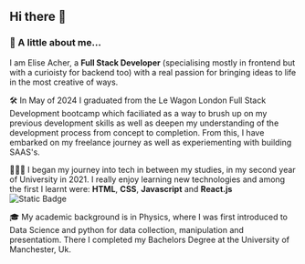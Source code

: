 ## Hi there 👋

### 🚀 A little about me...

I am Elise Acher, a **Full Stack Developer** (specialising mostly in frontend but with a curioisty for backend too) with a real passion for bringing ideas to life in the most creative of ways. 


🛠️ In May of 2024 I graduated from the Le Wagon London Full Stack Development bootcamp which faciliated as a way to brush up on my previous development skills as well as deepen my understanding of the development process from concept to completion. From this, I have embarked on my freelance journey as well as experiementing with building SAAS's.



👩🏻‍💻 I began my journey into tech in between my studies, in my second year of University in 2021. I really enjoy learning new technologies and among the first I learnt were: **HTML**, **CSS**, **Javascript** and **React.js**
<br/>
![Static Badge](https://img.shields.io/badge/React-blue?style=for-the-badge&logo=react&logoColor=blue&labelColor=black)






🎓 My academic background is in Physics, where I was first introduced to Data Science and python for data collection, manipulation and presentatiom. There I completed my Bachelors Degree at the University of Manchester, Uk.




<!--
**eacher24/eacher24** is a ✨ _special_ ✨ repository because its `README.md` (this file) appears on your GitHub profile.

Here are some ideas to get you started:

- 🔭 I’m currently working on ...
- 🌱 I’m currently learning ...
- 👯 I’m looking to collaborate on ...
- 🤔 I’m looking for help with ...
- 💬 Ask me about ...
- 📫 How to reach me: ...
- 😄 Pronouns: ...
- ⚡ Fun fact: ...
-->

